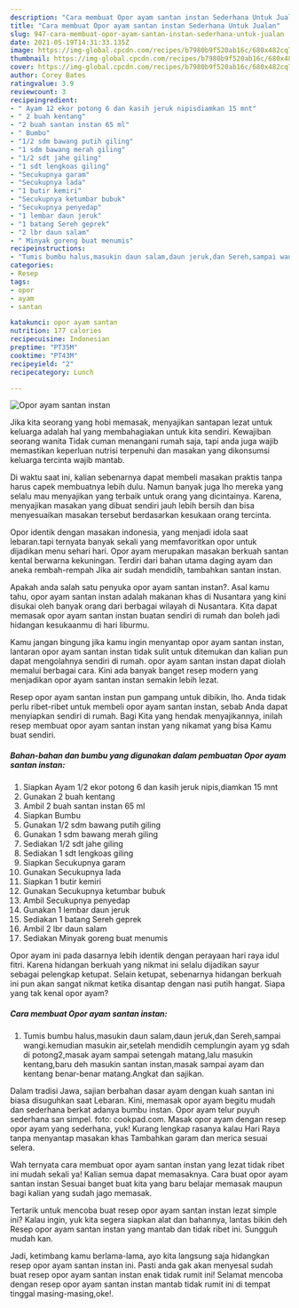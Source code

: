 ```yaml
---
description: "Cara membuat Opor ayam santan instan Sederhana Untuk Jualan"
title: "Cara membuat Opor ayam santan instan Sederhana Untuk Jualan"
slug: 947-cara-membuat-opor-ayam-santan-instan-sederhana-untuk-jualan
date: 2021-05-19T14:31:33.135Z
image: https://img-global.cpcdn.com/recipes/b7980b9f520ab16c/680x482cq70/opor-ayam-santan-instan-foto-resep-utama.jpg
thumbnail: https://img-global.cpcdn.com/recipes/b7980b9f520ab16c/680x482cq70/opor-ayam-santan-instan-foto-resep-utama.jpg
cover: https://img-global.cpcdn.com/recipes/b7980b9f520ab16c/680x482cq70/opor-ayam-santan-instan-foto-resep-utama.jpg
author: Corey Bates
ratingvalue: 3.9
reviewcount: 3
recipeingredient:
- " Ayam 12 ekor potong 6 dan kasih jeruk nipisdiamkan 15 mnt"
- " 2 buah kentang"
- "2 buah santan instan 65 ml"
- " Bumbu"
- "1/2 sdm bawang putih giling"
- "1 sdm bawang merah giling"
- "1/2 sdt jahe giling"
- "1 sdt lengkoas giling"
- "Secukupnya garam"
- "Secukupnya lada"
- "1 butir kemiri"
- "Secukupnya ketumbar bubuk"
- "Secukupnya penyedap"
- "1 lembar daun jeruk"
- "1 batang Sereh geprek"
- "2 lbr daun salam"
- " Minyak goreng buat menumis"
recipeinstructions:
- "Tumis bumbu halus,masukin daun salam,daun jeruk,dan Sereh,sampai wangi.kemudian masukin air,setelah mendidih cemplungin ayam yg sdah di potong2,masak ayam sampai setengah matang,lalu masukin kentang,baru deh masukin santan instan,masak sampai ayam dan kentang benar-benar matang.Angkat dan sajikan."
categories:
- Resep
tags:
- opor
- ayam
- santan

katakunci: opor ayam santan 
nutrition: 177 calories
recipecuisine: Indonesian
preptime: "PT35M"
cooktime: "PT43M"
recipeyield: "2"
recipecategory: Lunch

---
```



![Opor ayam santan instan](https://img-global.cpcdn.com/recipes/b7980b9f520ab16c/680x482cq70/opor-ayam-santan-instan-foto-resep-utama.jpg)

Jika kita seorang yang hobi memasak, menyajikan santapan lezat untuk keluarga adalah hal yang membahagiakan untuk kita sendiri. Kewajiban seorang  wanita Tidak cuman menangani rumah saja, tapi anda juga wajib memastikan keperluan nutrisi terpenuhi dan masakan yang dikonsumsi keluarga tercinta wajib mantab.

Di waktu  saat ini, kalian sebenarnya dapat membeli masakan praktis tanpa harus capek membuatnya lebih dulu. Namun banyak juga lho mereka yang selalu mau menyajikan yang terbaik untuk orang yang dicintainya. Karena, menyajikan masakan yang dibuat sendiri jauh lebih bersih dan bisa menyesuaikan masakan tersebut berdasarkan kesukaan orang tercinta. 

Opor identik dengan masakan indonesia, yang menjadi idola saat lebaran.tapi ternyata banyak sekali yang memfavoritkan opor untuk dijadikan menu sehari hari. Opor ayam merupakan masakan berkuah santan kental berwarna kekuningan. Terdiri dari bahan utama daging ayam dan aneka rembah-rempah Jika air sudah mendidih, tambahkan santan instan.

Apakah anda salah satu penyuka opor ayam santan instan?. Asal kamu tahu, opor ayam santan instan adalah makanan khas di Nusantara yang kini disukai oleh banyak orang dari berbagai wilayah di Nusantara. Kita dapat memasak opor ayam santan instan buatan sendiri di rumah dan boleh jadi hidangan kesukaanmu di hari liburmu.

Kamu jangan bingung jika kamu ingin menyantap opor ayam santan instan, lantaran opor ayam santan instan tidak sulit untuk ditemukan dan kalian pun dapat mengolahnya sendiri di rumah. opor ayam santan instan dapat diolah memalui berbagai cara. Kini ada banyak banget resep modern yang menjadikan opor ayam santan instan semakin lebih lezat.

Resep opor ayam santan instan pun gampang untuk dibikin, lho. Anda tidak perlu ribet-ribet untuk membeli opor ayam santan instan, sebab Anda dapat menyiapkan sendiri di rumah. Bagi Kita yang hendak menyajikannya, inilah resep membuat opor ayam santan instan yang nikamat yang bisa Kamu buat sendiri.

<!--inarticleads1-->

##### Bahan-bahan dan bumbu yang digunakan dalam pembuatan Opor ayam santan instan:

1. Siapkan  Ayam 1/2 ekor potong 6 dan kasih jeruk nipis,diamkan 15 mnt
1. Gunakan  2 buah kentang
1. Ambil 2 buah santan instan 65 ml
1. Siapkan  Bumbu
1. Gunakan 1/2 sdm bawang putih giling
1. Gunakan 1 sdm bawang merah giling
1. Sediakan 1/2 sdt jahe giling
1. Sediakan 1 sdt lengkoas giling
1. Siapkan Secukupnya garam
1. Gunakan Secukupnya lada
1. Siapkan 1 butir kemiri
1. Gunakan Secukupnya ketumbar bubuk
1. Ambil Secukupnya penyedap
1. Gunakan 1 lembar daun jeruk
1. Sediakan 1 batang Sereh geprek
1. Ambil 2 lbr daun salam
1. Sediakan  Minyak goreng buat menumis


Opor ayam ini pada dasarnya lebih identik dengan perayaan hari raya idul fitri. Karena hidangan berkuah yang nikmat ini selalu dijadikan sayur sebagai pelengkap ketupat. Selain ketupat, sebenarnya hidangan berkuah ini pun akan sangat nikmat ketika disantap dengan nasi putih hangat. Siapa yang tak kenal opor ayam? 

<!--inarticleads2-->

##### Cara membuat Opor ayam santan instan:

1. Tumis bumbu halus,masukin daun salam,daun jeruk,dan Sereh,sampai wangi.kemudian masukin air,setelah mendidih cemplungin ayam yg sdah di potong2,masak ayam sampai setengah matang,lalu masukin kentang,baru deh masukin santan instan,masak sampai ayam dan kentang benar-benar matang.Angkat dan sajikan.


Dalam tradisi Jawa, sajian berbahan dasar ayam dengan kuah santan ini biasa disuguhkan saat Lebaran. Kini, memasak opor ayam begitu mudah dan sederhana berkat adanya bumbu instan. Opor ayam telur puyuh sederhana san simpel. foto: cookpad.com. Masak opor ayam dengan resep opor ayam yang sederhana, yuk! Kurang lengkap rasanya kalau Hari Raya tanpa menyantap masakan khas Tambahkan garam dan merica sesuai selera. 

Wah ternyata cara membuat opor ayam santan instan yang lezat tidak ribet ini mudah sekali ya! Kalian semua dapat memasaknya. Cara buat opor ayam santan instan Sesuai banget buat kita yang baru belajar memasak maupun bagi kalian yang sudah jago memasak.

Tertarik untuk mencoba buat resep opor ayam santan instan lezat simple ini? Kalau ingin, yuk kita segera siapkan alat dan bahannya, lantas bikin deh Resep opor ayam santan instan yang mantab dan tidak ribet ini. Sungguh mudah kan. 

Jadi, ketimbang kamu berlama-lama, ayo kita langsung saja hidangkan resep opor ayam santan instan ini. Pasti anda gak akan menyesal sudah buat resep opor ayam santan instan enak tidak rumit ini! Selamat mencoba dengan resep opor ayam santan instan mantab tidak rumit ini di tempat tinggal masing-masing,oke!.

